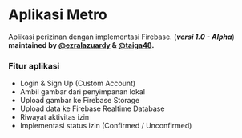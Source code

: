 # Aplikasi Metro
Aplikasi perizinan dengan implementasi Firebase. (<b><i>versi 1.0 - Alpha</i></b>)<br>
<b>maintained by [@ezralazuardy](https://github.com/ezralazuardy) & [@taiga48](https://github.com/taiga48).</b>

### Fitur aplikasi
- Login & Sign Up (Custom Account)
- Ambil gambar dari penyimpanan lokal
- Upload gambar ke Firebase Storage
- Upload data ke Firebase Realtime Database
- Riwayat aktivitas izin
- Implementasi status izin (Confirmed / Unconfirmed)
